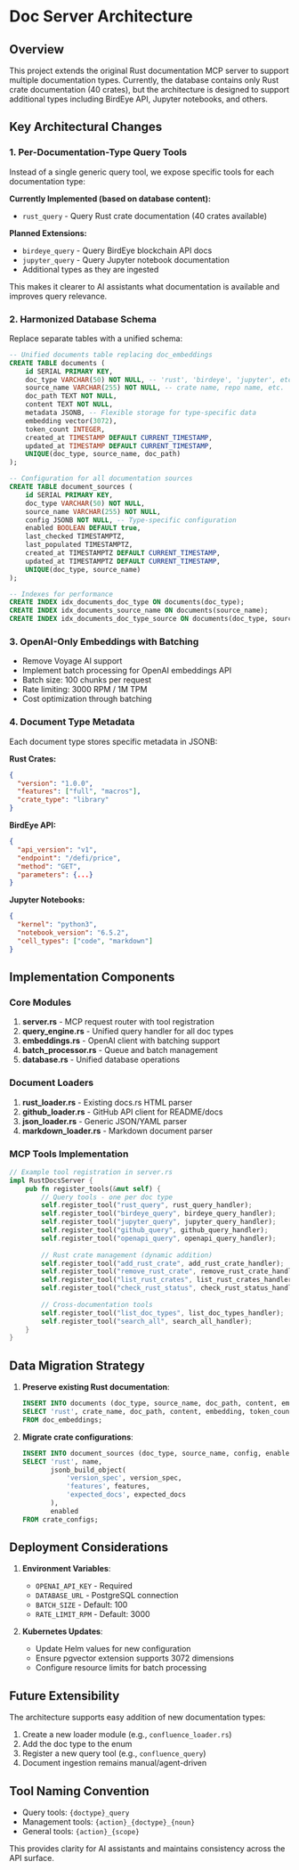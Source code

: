 # Doc Server Architecture

## Overview

This project extends the original Rust documentation MCP server to support multiple documentation types. Currently, the database contains only Rust crate documentation (40 crates), but the architecture is designed to support additional types including BirdEye API, Jupyter notebooks, and others.

## Key Architectural Changes

### 1. **Per-Documentation-Type Query Tools**
Instead of a single generic query tool, we expose specific tools for each documentation type:

**Currently Implemented (based on database content):**
- `rust_query` - Query Rust crate documentation (40 crates available)

**Planned Extensions:**
- `birdeye_query` - Query BirdEye blockchain API docs
- `jupyter_query` - Query Jupyter notebook documentation
- Additional types as they are ingested

This makes it clearer to AI assistants what documentation is available and improves query relevance.

### 2. **Harmonized Database Schema**
Replace separate tables with a unified schema:

```sql
-- Unified documents table replacing doc_embeddings
CREATE TABLE documents (
    id SERIAL PRIMARY KEY,
    doc_type VARCHAR(50) NOT NULL, -- 'rust', 'birdeye', 'jupyter', etc.
    source_name VARCHAR(255) NOT NULL, -- crate name, repo name, etc.
    doc_path TEXT NOT NULL,
    content TEXT NOT NULL,
    metadata JSONB, -- Flexible storage for type-specific data
    embedding vector(3072),
    token_count INTEGER,
    created_at TIMESTAMP DEFAULT CURRENT_TIMESTAMP,
    updated_at TIMESTAMP DEFAULT CURRENT_TIMESTAMP,
    UNIQUE(doc_type, source_name, doc_path)
);

-- Configuration for all documentation sources
CREATE TABLE document_sources (
    id SERIAL PRIMARY KEY,
    doc_type VARCHAR(50) NOT NULL,
    source_name VARCHAR(255) NOT NULL,
    config JSONB NOT NULL, -- Type-specific configuration
    enabled BOOLEAN DEFAULT true,
    last_checked TIMESTAMPTZ,
    last_populated TIMESTAMPTZ,
    created_at TIMESTAMPTZ DEFAULT CURRENT_TIMESTAMP,
    updated_at TIMESTAMPTZ DEFAULT CURRENT_TIMESTAMP,
    UNIQUE(doc_type, source_name)
);

-- Indexes for performance
CREATE INDEX idx_documents_doc_type ON documents(doc_type);
CREATE INDEX idx_documents_source_name ON documents(source_name);
CREATE INDEX idx_documents_doc_type_source ON documents(doc_type, source_name);
```

### 3. **OpenAI-Only Embeddings with Batching**
- Remove Voyage AI support
- Implement batch processing for OpenAI embeddings API
- Batch size: 100 chunks per request
- Rate limiting: 3000 RPM / 1M TPM
- Cost optimization through batching

### 4. **Document Type Metadata**
Each document type stores specific metadata in JSONB:

**Rust Crates:**
```json
{
  "version": "1.0.0",
  "features": ["full", "macros"],
  "crate_type": "library"
}
```

**BirdEye API:**
```json
{
  "api_version": "v1",
  "endpoint": "/defi/price",
  "method": "GET",
  "parameters": {...}
}
```

**Jupyter Notebooks:**
```json
{
  "kernel": "python3",
  "notebook_version": "6.5.2",
  "cell_types": ["code", "markdown"]
}
```

## Implementation Components

### Core Modules

1. **server.rs** - MCP request router with tool registration
2. **query_engine.rs** - Unified query handler for all doc types
3. **embeddings.rs** - OpenAI client with batching support
4. **batch_processor.rs** - Queue and batch management
5. **database.rs** - Unified database operations

### Document Loaders

1. **rust_loader.rs** - Existing docs.rs HTML parser
2. **github_loader.rs** - GitHub API client for README/docs
3. **json_loader.rs** - Generic JSON/YAML parser
4. **markdown_loader.rs** - Markdown document parser

### MCP Tools Implementation

```rust
// Example tool registration in server.rs
impl RustDocsServer {
    pub fn register_tools(&mut self) {
        // Query tools - one per doc type
        self.register_tool("rust_query", rust_query_handler);
        self.register_tool("birdeye_query", birdeye_query_handler);
        self.register_tool("jupyter_query", jupyter_query_handler);
        self.register_tool("github_query", github_query_handler);
        self.register_tool("openapi_query", openapi_query_handler);
        
        // Rust crate management (dynamic addition)
        self.register_tool("add_rust_crate", add_rust_crate_handler);
        self.register_tool("remove_rust_crate", remove_rust_crate_handler);
        self.register_tool("list_rust_crates", list_rust_crates_handler);
        self.register_tool("check_rust_status", check_rust_status_handler);
        
        // Cross-documentation tools
        self.register_tool("list_doc_types", list_doc_types_handler);
        self.register_tool("search_all", search_all_handler);
    }
}
```

## Data Migration Strategy

1. **Preserve existing Rust documentation**:
   ```sql
   INSERT INTO documents (doc_type, source_name, doc_path, content, embedding, token_count, created_at)
   SELECT 'rust', crate_name, doc_path, content, embedding, token_count, created_at
   FROM doc_embeddings;
   ```

2. **Migrate crate configurations**:
   ```sql
   INSERT INTO document_sources (doc_type, source_name, config, enabled)
   SELECT 'rust', name, 
          jsonb_build_object(
              'version_spec', version_spec,
              'features', features,
              'expected_docs', expected_docs
          ),
          enabled
   FROM crate_configs;
   ```

## Deployment Considerations

1. **Environment Variables**:
   - `OPENAI_API_KEY` - Required
   - `DATABASE_URL` - PostgreSQL connection
   - `BATCH_SIZE` - Default: 100
   - `RATE_LIMIT_RPM` - Default: 3000

2. **Kubernetes Updates**:
   - Update Helm values for new configuration
   - Ensure pgvector extension supports 3072 dimensions
   - Configure resource limits for batch processing

## Future Extensibility

The architecture supports easy addition of new documentation types:

1. Create a new loader module (e.g., `confluence_loader.rs`)
2. Add the doc type to the enum
3. Register a new query tool (e.g., `confluence_query`)
4. Document ingestion remains manual/agent-driven

## Tool Naming Convention

- Query tools: `{doctype}_query`
- Management tools: `{action}_{doctype}_{noun}`
- General tools: `{action}_{scope}`

This provides clarity for AI assistants and maintains consistency across the API surface.